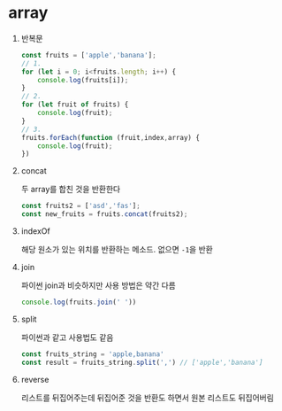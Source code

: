 # array

1. 반복문

   ```javascript
   const fruits = ['apple','banana'];
   // 1.
   for (let i = 0; i<fruits.length; i++) {
       console.log(fruits[i]);
   }
   // 2.
   for (let fruit of fruits) {
       console.log(fruit);
   }
   // 3.
   fruits.forEach(function (fruit,index,array) {
       console.log(fruit);
   })
   ```

2. concat

   두 array를 합친 것을 반환한다

   ```javascript
   const fruits2 = ['asd','fas'];
   const new_fruits = fruits.concat(fruits2);
   ```

3. indexOf

   해당 원소가 있는 위치를 반환하는 메소드. 없으면 `-1`을 반환

4. join

   파이썬 join과 비슷하지만 사용 방법은 약간 다름

   ```javascript
   console.log(fruits.join(' '))
   ```

5. split

   파이썬과 같고 사용법도 같음

   ```javascript
   const fruits_string = 'apple,banana'
   const result = fruits_string.split(',') // ['apple','banana']
   ```

6. reverse

   리스트를 뒤집어주는데 뒤집어준 것을 반환도 하면서 원본 리스트도 뒤집어버림

